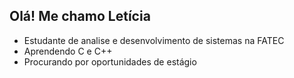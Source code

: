 ## Olá! Me chamo Letícia

- Estudante de analise e desenvolvimento de sistemas na FATEC
- Aprendendo C e C++
- Procurando por oportunidades de estágio

